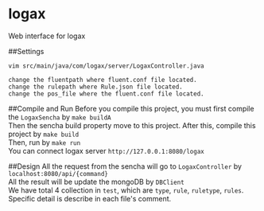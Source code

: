 # logax

Web interface for logax

##Settings
```
vim src/main/java/com/logax/server/LogaxController.java

change the fluentpath where fluent.conf file located.
change the rulepath where Rule.json file located.
change the pos_file where the fluent.conf file located.
```

##Compile and Run
Before you compile this project, you must first compile the `LogaxSencha` by `make buildA`  
Then the sencha build property move to this project. After this, compile this project by
`make build`  
Then, run by
`make run`  
You can connect logax server `http://127.0.0.1:8080/logax`

##Design
All the request from the sencha will go to `LogaxController` by `localhost:8080/api/{command}`  
All the result will be update the mongoDB by `DBClient`  
We have total 4 collection in `test`, which are `type`, `rule`, `ruletype`, `rules`.  
Specific detail is describe in each file's comment.

